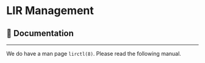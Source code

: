 # LIR Management

## 📖 Documentation

-----

We do have a man page `lirctl(8)`. Please read the following manual.

